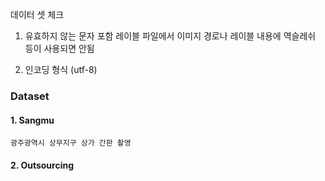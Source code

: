 데이터 셋 체크
1. 유효하지 않는 문자 포함
    레이블 파일에서 이미지 경로나 레이블 내용에 역슬레쉬 등이 사용되면 안됨

2. 인코딩 형식 (utf-8)
    


### Dataset

#### 1. Sangmu
    광주광역시 상무지구 상가 간판 촬영

#### 2. Outsourcing


